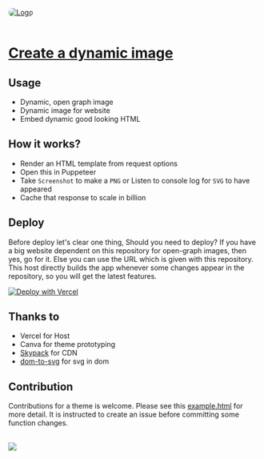 <a href="https://dynamic-image.vercel.app/"> <img src="https://dynamic-image.vercel.app/api/random/png?icon=https%3A%2F%2Fdynamic-image.vercel.app%2Ficon%2Fthink.svg&content=Create%20a%20dynamic%20image%20now%20%21&ref=website" alt="Logo" style="border-radius:15px;"></a><br><br>

# [Create a dynamic image](https://dynamic-image.vercel.app)

## Usage

- Dynamic, open graph image
- Dynamic image for website
- Embed dynamic good looking HTML

## How it works?

- Render an HTML template from request options
- Open this in Puppeteer
- Take `Screenshot` to make a `PNG` or Listen to console log for `SVG` to have appeared
- Cache that response to scale in billion

## Deploy

Before deploy let's clear one thing, Should you need to deploy?
If you have a big website dependent on this repository for open-graph images, then yes, go for it. Else you can use the URL which is given with this repository. This host directly builds the app whenever some changes appear in the repository, so you will get the latest features.

[![Deploy with Vercel](https://vercel.com/button)](https://vercel.com/new/clone?repository-url=https%3A%2F%2Fgithub.com%2Fcachecleanerjeet%2Fdynamic-image)

## Thanks to

- Vercel for Host
- Canva for theme prototyping
- [Skypack](https://www.skypack.dev/) for CDN
- [dom-to-svg](https://github.com/felixfbecker/dom-to-svg) for svg in dom

## Contribution

Contributions for a theme is welcome. Please see this [example.html](https://github.com/cachecleanerjeet/dynamic-image/blob/master/examples/index.html) for more detail. It is instructed to create an issue before committing some function changes.

<br><a href="https://www.buymeacoffee.com/tuhinkpal"><img src="https://img.buymeacoffee.com/button-api/?text=Buy me a coffee&emoji=&slug=tuhinkpal&button_colour=5F7FFF&font_colour=ffffff&font_family=Cookie&outline_colour=000000&coffee_colour=FFDD00"></a>
